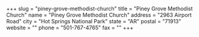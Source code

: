 +++
slug = "piney-grove-methodist-church"
title = "Piney Grove Methodist Church"
name = "Piney Grove Methodist Church"
address = "2963 Airport Road"
city = "Hot Springs National Park"
state = "AR"
postal = "71913"
website = ""
phone = "501-767-4765"
fax = ""
+++
